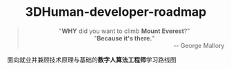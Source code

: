 # <center> 3DHuman-developer-roadmap</center>

> <center>"<b>WHY</b> did you want to climb <b>Mount Everest</b>?"</center>
> 
> <center>"<b>Because it's there.</b>"</center><div align="right">-- George Mallory</div>

面向就业并兼顾技术原理与基础的**数字人算法工程师**学习路线图



